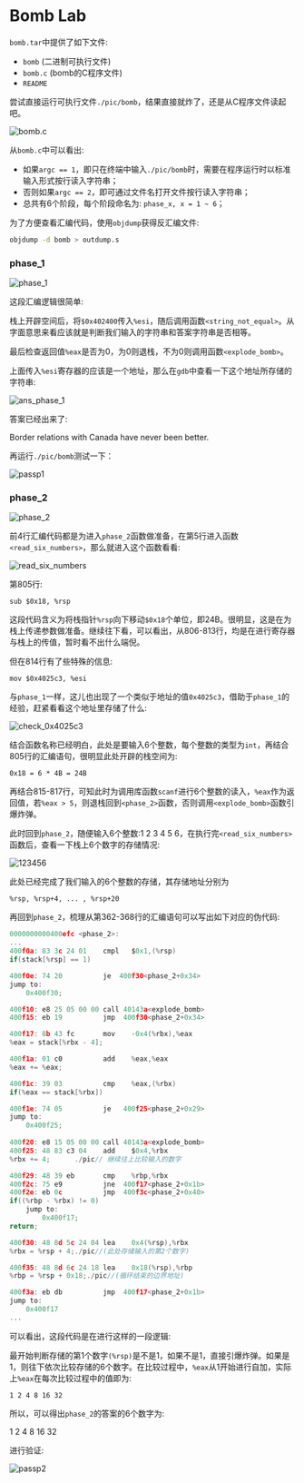 
# Bomb Lab

`bomb.tar`中提供了如下文件:

- `bomb` (二进制可执行文件)
- `bomb.c` (bomb的C程序文件)
- `README`

尝试直接运行可执行文件`./pic/bomb`，结果直接就炸了，还是从C程序文件读起吧。

![bomb.c](./pic/sc.png)

从`bomb.c`中可以看出:
- 如果`argc == 1`，即只在终端中输入`./pic/bomb`时，需要在程序运行时以标准输入形式按行读入字符串；
- 否则如果`argc == 2`，即可通过文件名打开文件按行读入字符串；
- 总共有6个阶段，每个阶段命名为: `phase_x, x = 1 ~ 6`；

为了方便查看汇编代码，使用`objdump`获得反汇编文件:

```bash
objdump -d bomb > outdump.s
```

### phase_1

![phase_1](./pic/p1.png)

这段汇编逻辑很简单:

栈上开辟空间后，将`$0x402400`传入`%esi`，随后调用函数`<string_not_equal>`。从字面意思来看应该就是判断我们输入的字符串和答案字符串是否相等。

最后检查返回值`%eax`是否为0，为0则退栈，不为0则调用函数`<explode_bomb>`。

上面传入`%esi`寄存器的应该是一个地址，那么在`gdb`中查看一下这个地址所存储的字符串:

![ans_phase_1](./pic/ans_p1.png)

答案已经出来了: 

Border relations with Canada have never been better.

再运行`./pic/bomb`测试一下：

![passp1](./pic/p1solved.png)

### phase_2

![phase_2](./pic/p2.png)

前4行汇编代码都是为进入`phase_2`函数做准备，在第5行进入函数`<read_six_numbers>`，那么就进入这个函数看看:

![read_six_numbers](./pic/r6num.png)

第805行:
```x86asm
sub $0x18, %rsp
```
这段代码含义为将栈指针`%rsp`向下移动`$0x18`个单位，即24B。很明显，这是在为栈上传递参数做准备。继续往下看，可以看出，从806-813行，均是在进行寄存器与栈上的传值，暂时看不出什么端倪。

但在814行有了些特殊的信息:
```x86asm
mov $0x4025c3, %esi
```
与`phase_1`一样，这儿也出现了一个类似于地址的值`0x4025c3`，借助于`phase_1`的经验，赶紧看看这个地址里存储了什么:

![check_0x4025c3](./pic/check_0x4025c3.png)

结合函数名称已经明白，此处是要输入6个整数，每个整数的类型为`int`，再结合805行的汇编语句，很明显此处开辟的栈空间为:
```
0x18 = 6 * 4B = 24B  
```
再结合815-817行，可知此时为调用库函数`scanf`进行6个整数的读入，`%eax`作为返回值，若`%eax > 5`，则退栈回到`<phase_2>`函数，否则调用`<explode_bomb>`函数引爆炸弹。

此时回到`phase_2`，随便输入6个整数:1 2 3 4 5 6，在执行完`<read_six_numbers>`函数后，查看一下栈上6个数字的存储情况:

![123456](./pic/123456.png)

此处已经完成了我们输入的6个整数的存储，其存储地址分别为

```x86asm
%rsp, %rsp+4, ... , %rsp+20
```
再回到`phase_2`，梳理从第362-368行的汇编语句可以写出如下对应的伪代码:
```c
0000000000400efc <phase_2>:
...
400f0a: 83 3c 24 01    cmpl   $0x1,(%rsp)
if(stack[%rsp] == 1)

400f0e: 74 20          je  400f30<phase_2+0x34>
jump to:
	0x400f30;

400f10: e8 25 05 00 00 call 40143a<explode_bomb>
400f15: eb 19          jmp  400f30<phase_2+0x34>

400f17: 8b 43 fc       mov    -0x4(%rbx),%eax
%eax = stack[%rbx - 4];

400f1a: 01 c0          add    %eax,%eax
%eax += %eax;

400f1c: 39 03          cmp    %eax,(%rbx)
if(%eax == stack[%rbx])

400f1e: 74 05          je   400f25<phase_2+0x29>
jump to:
	0x400f25;
	
400f20: e8 15 05 00 00 call 40143a<explode_bomb>
400f25: 48 83 c3 04    add    $0x4,%rbx
%rbx += 4;		./pic// 继续往上比较输入的数字

400f29: 48 39 eb       cmp    %rbp,%rbx
400f2c: 75 e9          jne  400f17<phase_2+0x1b>
400f2e: eb 0c          jmp  400f3c<phase_2+0x40>
if((%rbp - %rbx) != 0)
	jump to:
		0x400f17;
return;

400f30: 48 8d 5c 24 04 lea    0x4(%rsp),%rbx
%rbx = %rsp + 4;./pic//(此处存储输入的第2个数字)

400f35: 48 8d 6c 24 18 lea    0x18(%rsp),%rbp
%rbp = %rsp + 0x18;./pic//(循环结束的边界地址)

400f3a: eb db          jmp  400f17<phase_2+0x1b>
jump to:
	0x400f17
...
```
可以看出，这段代码是在进行这样的一段逻辑:

最开始判断存储的第1个数字`(%rsp)`是不是1，如果不是1，直接引爆炸弹。如果是1，则往下依次比较存储的6个数字。在比较过程中，`%eax`从1开始进行自加，实际上`%eax`在每次比较过程中的值即为:
```
1 2 4 8 16 32
```
所以，可以得出`phase_2`的答案的6个数字为:

1 2 4 8 16 32

进行验证:

![passp2](./pic/p2solved.png)

